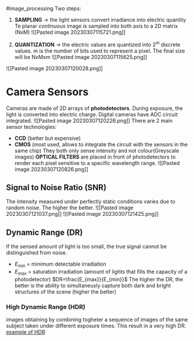 #image_processing 
Two steps:
1. **SAMPLING** -> the light sensors convert irradiance into electric quantity
	Te planar _continuous_ image is sampled into both axis to a 2D matrix (NxM)
	![[Pasted image 20230307115721.png]]

2. **QUANTIZATION** -> the electric values are quantized into $2^{m}$ discrete values. m is the number of bits used to represent a pixel. The final size will be NxMxm
![[Pasted image 20230307115625.png]]

![[Pasted image 20230307120028.png]]
# Camera Sensors
Cameras are made of 2D arrays of **photodetectors**. During exposure, the light is converted into electric charge. Digital cameras have ADC circuit integrated.
![[Pasted image 20230307120226.png]]
There are 2 main sensor technologies:
- **CCD** (better but expensive)
- **CMOS** (most used, allows to integrate the circuit with the sensors in the same chip)
They both only sense intensity and not colour(Greyscale images)
**OPTICAL FILTERS** are placed in front of photodetectors to render each pixel sensitive to a specific wavelength range.
![[Pasted image 20230307120826.png]]
## Signal to Noise Ratio (SNR)
The intensity measured under perfectly static conditions varies due to random noise. The higher the better.
![[Pasted image 20230307121037.png]]
![[Pasted image 20230307121425.png]]
## Dynamic Range (DR)
If the sensed amount of light is too small, the true signal cannot be distinguished from noise.
- $E_{min}$ = minimum detectable irradiation
- $E_{max}$ = saturation irradiation (amount of lights that fills the capacity of a photodetector)
$DR=\frac{E_{max}}{E_{min}}$
The higher the DR, the better is the ability to simultaneusly capture both dark and bright structures of the scene (higher the better)

### High Dynamic Range (HDR)
images obtaining by combining togheter a sequence of images of the same subject taken under different exposure times. This result in a very high DR.
[example of HDR](https://www.hdrsoft.com/index.html)